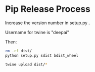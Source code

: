 # Pip Release Process

Increase the version number in setup.py .

Username for twine is "deepai"

Then:

```bash
rm -rf dist/
python setup.py sdist bdist_wheel

twine upload dist/*
```
